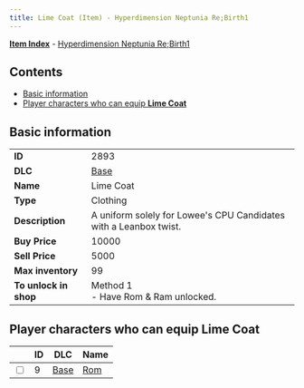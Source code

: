 ```yaml
---
title: Lime Coat (Item) - Hyperdimension Neptunia Re;Birth1
---
```


[**Item Index**](/neptunia/rb1/item/index.html) - [Hyperdimension Neptunia Re;Birth1](/neptunia/rb1)

## Contents

- [Basic information](#basic-information)
- [Player characters who can equip **Lime Coat**](#player-characters-who-can-equip-lime-coat)

## Basic information

|   |   |
| -- | -- |
| **ID** | 2893 |
| **DLC** | [Base](/neptunia/rb1/dlc/1-base.html) |
| **Name** | Lime Coat |
| **Type** | Clothing |
| **Description** | A uniform solely for Lowee's CPU Candidates with a Leanbox twist. |
| **Buy Price** | 10000 |
| **Sell Price** | 5000 |
| **Max inventory** | 99 |
| **To unlock in shop** | Method 1<br />- Have Rom & Ram unlocked. |


## Player characters who can equip **Lime Coat**

|    | ID | DLC | Name |
| -- | -- | --- | ---- |
| <input type="checkbox" id="rb1-player-1-9" class="trackbox" /> | 9 | [Base](/neptunia/rb1/dlc/1-base.html) | [Rom](/neptunia/rb1/player/1-9-rom.html) |
